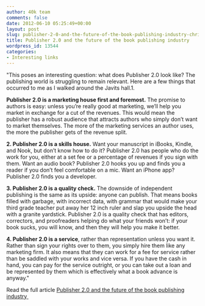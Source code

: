 ```yaml
---
author: 40k team
comments: false
date: 2012-06-10 05:25:49+00:00
layout: post
slug: publisher-2-0-and-the-future-of-the-book-publishing-industry-christopher-s-penn-awaken-your-superhero-christopher-s-penn-awaken-your-superhero
title: Publisher 2.0 and the future of the book publishing industry
wordpress_id: 13544
categories:
- Interesting links
---
```


"This poses an interesting question: what does Publisher 2.0 look like? The publishing world is struggling to remain relevant. Here are a few things that occurred to me as I walked around the Javits hall.1.

**Publisher 2.0 is a marketing house first and foremost.** The promise to authors is easy: unless you’re really good at marketing, we’ll help you market in exchange for a cut of the revenues. This would mean the publisher has a robust audience that attracts authors who simply don’t want to market themselves. The more of the marketing services an author uses, the more the publisher gets of the revenue split.

**2. Publisher 2.0 is a skills house.** Want your manuscript in iBooks, Kindle, and Nook, but don’t know how to do it? Publisher 2.0 has people who do the work for you, either at a set fee or a percentage of revenues if you sign with them. Want an audio book? Publisher 2.0 hooks you up and finds you a reader if you don’t feel comfortable on a mic. Want an iPhone app? Publisher 2.0 finds you a developer.

**3. Publisher 2.0 is a quality check.** The downside of independent publishing is the same as its upside: anyone can publish. That means books filled with garbage, with incorrect data, with grammar that would make your third grade teacher put away her 12 inch ruler and slap you upside the head with a granite yardstick. Publisher 2.0 is a quality check that has editors, correctors, and proofreaders helping do what your friends won’t: if your book sucks, you will know, and then they will help you make it better.

**4. Publisher 2.0 is a service**, rather than representation unless you want it. Rather than sign your rights over to them, you simply hire them like any marketing firm. It also means that they can work for a fee for service rather than be saddled with your works and vice versa. If you have the cash in hand, you can pay for the service outright, or you can take out a loan and be represented by them which is effectively what a book advance is anyway."

Read the full article [Publisher 2.0 and the future of the book publishing industry ](http://www.christopherspenn.com/2012/06/publisher-2-0-and-the-future-of-the-book-publishing-industry/#.T9QvWY6C9-0)
